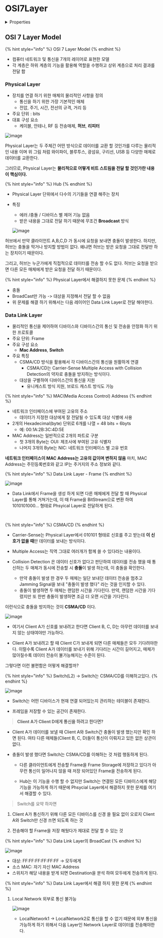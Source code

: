 # OSI7Layer

<details>

<summary>Properties</summary>

:pencil:2024.07.03

</details>

## OSI 7 Layer Model

{% hint style="info" %}
OSI 7 Layer Model
{% endhint %}

* 컴퓨터 네트워크 및 통신을 7개의 레이어로 표현한 모델
* 각 계층은 하위 계층의 기능을 활용해 역할을 수행하고 상위 계층으로 처리 결과를 전달 함

### Physical Layer

* 장치를 연결 하기 위한 매체의 물리적인 사항을 정의
  * 통신을 하기 위한 가장 기본적인 매체
  * 전압, 주기, 시간, 전선의 규격, 거리 등
* 주요 단위 : bits
* 대표 구성 요소
  * 케이블, 안테나, RF 등 전송매체, **허브**, **리피터**

![image](../../.gitbook/assets/osi7layer\_img01.png)

Physical Layer는 두 주체간 어떤 방식으로 데이터를 교환 할 것인가를 다루는 물리적인 내용 이며 위 그림 처럼 와이파이, 블루투스, 광섬유, 구리선, USB 등 다양한 매체로 데이터를 교환한다.

그러므로, Physical Layer는 **물리적으로 어떻게 비트 스트림을 전달 할 것인가란 내용이 핵심이다.**



{% hint style="info" %}
Hub
{% endhint %}

* Physical Layer 단위에서 다수의 기기들을 연결 해주는 장치
*   특징

    * 에러 /충돌 / 디바이스 별 제어 기능 없음
    * 받은 내용을 그대로 전달 하기 때문에 무조건 **Broadcast** 방식

    ![image](../../.gitbook/assets/osi7layer\_img02.png)

허브에서 만약 클라이언트 A,B,C,D 가 동시에 요청을 보내면 충돌이 발생한다. 하지만, 허브는 충돌을 막거나 방지할 방법이 없다. 왜냐면 허브는 받은 요청을 그대로 전달만 하는 장치이기 때문이다.

그리고, 허브는 누군가에게 직접적으로 데이터를 전송 할 수도 없다. 허브는 요청을 받으면 다른 모든 매체에게 받은 요청을 전달 하기 때문이다.



{% hint style="info" %}
Physical Layer에서 해결하지 못한 문제
{% endhint %}

* 충돌
* BroadCast만 가능 -> 대상을 지정해서 전달 할 수 없음
* 위 문제를 해결 하기 위해서는 다음 레이어인 Data Link Layer로 전달 해야한다.


### Data Link Layer

* 물리적인 통신을 제어하여 디바이스와 디바이스간의 통신 및 전송을 안정화 하기 위한 프로토콜
* 주요 단위: Frame
* 주요 구성 요소
  * **Mac Address**, **Switch**
* 주요 특징
  * CSMA/CD 방식을 활용해서 각 디바이스간의 통신을 원활하게 연결
    * CSMA/CD는 Carrier-Sense Multiple Access with Collision Detection의 약자로 충돌을 방지하는 방식이다.
  * 대상을 구별하여 디바이스간의 통신을 지원
    * 유니캐스트 방식 지원, 브로드 캐스트 방식도 가능

{% hint style="info" %}
MAC(Media Access Control) Address
{% endhint %}

* 네트워크 인터페이스에 부여된 고유의 주소
  * 데이터가 지정한 대상에게 잘 전달될 수 있도록 대상 식별에 사용
* 2개의 Hexadecimal(byte) 단위로 6개를 나열 = 48 bits = 6byts
  * 예: 00:1A:2B:3C:4D:5E
* MAC Address는 일반적으로 2개의 파트로 구분
  * 첫 3개의 Byte는 OUI: 제조사에 부여된 고유 식별자
  * 나머지 3개의 Byte는 NIC: 네트워크 인터페이스 별 고유 번호

**네트워크 인터페이스이 MAC Address는 고유의 값이며 변하지 않음** 마치, MAC Address는 주민등록번호와 같고 IP는 주거지의 주소 정보와 같다.


{% hint style="info" %}
Data Link Layer - Frame
{% endhint %}

![image](../../.gitbook/assets/osi7layer_img03.png)

- Data Link에서 Frame을 생성 하게 되면 다른 매체에게 전달 할 때 Physical Layer를 통해 거쳐가는데, 이 때 Frame을 BitStream으로 변환 하여 1010101000... 형태로 Phsyical Layer로 전달하게 된다.

<br>

{% hint style="info" %}
CSMA/CD
{% endhint %}

- Carrier-Sense는 Physical Layer에서 010101 형태로 신호를 주고 받는데 **이 신호가 없을 때**만 데이터를 보내는 방식이다.

- Multiple Access는 직역 그대로 여러개가 함께 쓸 수 있다라는 내용이다.

- Collision Detection 은 데이터 신호가 없다고 판단하여 데이터를 전송 했을 때 통신하는 두 매체가 동시에 전송할 시 **충돌**이 발생 하는데, 이 충돌을 확인한다.
    - 만약 충돌이 발생 한 경우 두 매체는 일단 보내던 데이터 전송을 멈추고 Jamming Signal을 보내 "충돌이 발생 했다" 라는 것을 인지할 수 있다.
    - 충돌이 발생하면 두 매체는 랜덤한 시간을 기다린다. 만약, 랜덤한 시간을 기다렸지만 또 한번 충돌이 발생하면 조금 더 오랜 시간을 기다린다.

이런식으로 충돌을 방지하는 것이 **CSMA/CD** 이다.

![image](../../.gitbook/assets/osi7layer_img04.png)

- 여기서 Client A가 신호를 보내려고 한다면 Client B, C, D는 아무런 데이터를 보내지 않는 상태여야만 가능하다.

- Client A가 보내려고 할 때 Client C가 보내게 되면 다른 매체들은 모두 기다려야한다. 이럴수록 Client A가 데이터를 보내기 위해 기다리는 시간이 길어지고, 매체가 많아질수록 데이터 전송이 불가능해지는 수준이 된다.

그렇다면 이런 불편함은 어떻게 해결할까?

{% hint style="info" %}
Switch(L2) -> Switch는 CSMA/CD를 이해하고있다.
{% endhint %}

![image](../../.gitbook/assets/osi7layer_img05.png)

- Switch는 어떤 디바이스가 현재 연결 되어있는지 관리하는 테이블이 존재한다.

- 프레임을 저장할 수 있는 공간이 존재한다.

> **Client A가 Client D에게 통신을 하려고 한다면?**

- Client A가 데이터를 보낼 때 Client A와 Switch간 충돌이 발생 했는지만 확인 하면 된다. 여타 다른 매체들(Client B, C, D)들이 통신이 이뤄지고 있든 없든 상관이 없다.

- 충돌이 발생 했다면 Switch는 CSMA/CD를 이해하는 것 처럼 행동하게 된다.
    - 다른 클라이언트에게 전송할 Frame을 Frame Storage에 저장하고 있다가 아무런 통신이 일어나지 않을 때 저장 되어있던 Frame을 전송하게 된다.

    - Hub는 이 기능을 수행 할 수 없지만 Switch는 연결된 모든 디바이스에게 해당 기능을 가능하게 하기 때문에 Phsycial Layer에서 해결하지 못한 문제를 여기서 해결할 수 있다.

> Switch를 요약 하자면

1. Client A가 통신하기 위해 다른 모든 디바이스를 신경 쓸 필요 없이 오로지 Client A와 Switch만 신경 쓰면 되도록 하는 것

2. 전송해야 할 Frame을 저장 해뒀다가 제대로 전달 할 수 있는 것


{% hint style="info" %}
Data Link Layer의 BroadCast
{% endhint %}

![image](../../.gitbook/assets/osi7layer_img06.png)

- 대상: FF:FF:FF:FF:FF:FF -> 모두에게
- 소스 MAC: 자기 자신 MAC Address
- 스위치가 해당 내용을 받게 되면 Destination을 분석 하여 모두에게 전송하게 된다.


{% hint style="info" %}
Data Link Layer에서 해결 하지 못한 문제
{% endhint %}

1. Local Network 외부로 통신 불가능

    ![image](../../.gitbook/assets/osi7layer_img07.png)

    - LocalNetwork1 -> LocalNetwork2로 통신을 할 수 없기 때문에 외부 통신을 가능하게 하기 위해서 다음 Layer인 Network Layer로 데이터를 전송해야한다.